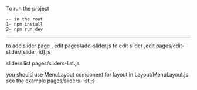To run the project

    -- in the root
    1- npm install
    2- npm run dev

---

to add slider page , edit pages/add-slider.js
to edit slider ,edit pages/edit-slider/[slider_id].js

sliders list pages/sliders-list.js

you should use MenuLayout component for layout in Layout/MenuLayout.js
see the example pages/sliders-list.js
